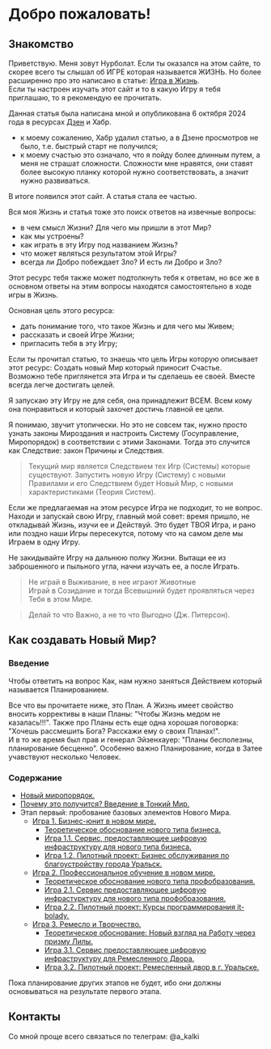 # Добро пожаловать!

## Знакомство
Приветствую. Меня зовут Нурболат. Если ты оказался на этом сайте, то скорее всего ты слышал об ИГРЕ которая называется ЖИЗНЬ. Но более расширенно про это написано в статье: [Игра в Жизнь](./game-of-life.md).  
Если ты настроен изучать этот сайт и то в какую Игру я тебя приглашаю, то я рекомендую ее прочитать.

Данная статья была написана мной и опубликована 6 октября 2024 года в ресурсах [Дзен](https://dzen.ru/a/Zv__eHoJ7DdDkr9w) и Хабр.
- к моему сожалению, Хабр удалил статью, а в Дзене просмотров не было, т.е. быстрый старт не получился;
- к моему счастью это означало, что я пойду более длинным путем, а меня не страшат сложности. Сложности мне нравятся, они ставят более высокую планку которой нужно соответствовать, а значит нужно развиваться.

В итоге появился этот сайт. А статья стала ее частью.

Вся моя Жизнь и статья тоже это поиск ответов на извечные вопросы:
- в чем смысл Жизни? Для чего мы пришли в этот Мир?
- как мы устроены?
- как играть в эту Игру под названием Жизнь?
- что может являться результатом этой Игры?
- всегда ли Добро побеждает Зло? И есть ли Добро и Зло?

Этот ресурс тебя также может подтолкнуть тебя к ответам, но все же в основном ответы на этим вопросы находятся самостоятельно в ходе игры в Жизнь.

Основная цель этого ресурса:
- дать понимание того, что такое Жизнь и для чего мы Живем;
- рассказать и своей Игре Жизни;
- пригласить тебя в эту Игру;

Если ты прочитал статью, то знаешь что цель Игры которую описывает этот ресурс: Создать новый Мир который приносит Счастье.  
Возможно тебе приглянется эта Игра и ты сделаешь ее своей. Вместе всегда легче достигать целей.

Я запускаю эту Игру не для себя, она принадлежит ВСЕМ. Всем кому она понравиться и который захочет достичь главной ее цели.

Я понимаю, звучит утопически. Но это не совсем так, нужно просто узнать законы Мироздания и настроить Систему (Госуправление, Миропорядок) в соответствии с этими Законами. Тогда это случится как Следствие: закон Причины и Следствия.

> Текущий мир является Следствием тех Игр (Системы) которые существуют. Запустить новую Игру (Систему) с новыми Правилами и его Следствием будет Новый Мир, с новыми характеристиками (Теория Систем).

Если же предлагаемая на этом ресурсе Игра не подходит, то не вопрос. Находи и запускай свою Игру, главный мой совет: время пришло, не откладывай Жизнь, изучи ее и Действуй. Это будет ТВОЯ Игра, и рано или поздно наши Игры пересекутся, потому что на самом деле мы Играем в одну Игру.

Не закидывайте Игру на дальнюю полку Жизни. Вытащи ее из заброшенного и пыльного угла, начни изучать ее, а после Играть.

> Не играй в Выживание, в нее играют Животные  
> Играй в Созидание и тогда Всевышний будет проявляться через Тебя в этом Мире.

> Делай то что Важно, а не то что Выгодно (Дж. Питерсон).

## Как создавать Новый Мир?

### Введение
Чтобы ответить на вопрос Как, нам нужно заняться Действием который называется Планированием.

Все что вы прочитаете ниже, это План. А Жизнь имеет свойство вносить коррективы в наши Планы: "Чтобы Жизнь медом не казалась!!!". Также про Планы есть еще одна хорошая поговорка: "Хочешь рассмешить Бога? Расскажи ему о своих Планах!".  
И в то же время был прав и генерал Эйзенхауер: "Планы бесполезны, планирование бесценно". Особенно важно Планирование, когда в Затее учавствуют несколько Человек.

### Содержание
- [Новый миропорядок.](./new-world.md)
- [Почему это получится? Введение в Тонкий Мир.](Запланировано)
- Этап первый: пробование базовых элементов Нового Мира.
    - [Игра 1. Бизнес-юнит в новом мире.](Запланировано)
        - [Теоретическое обоснование нового типа бизнеса.](Запланировано)
        - [Игра 1.1. Сервис, предоставляющее цифровую инфраструктуру для нового типа бизнеса.](Запланировано)
        - [Игра 1.2. Пилотный проект: Бизнес обслуживания по благоустройству города Уральск.](Запланировано)
    - [Игра 2. Профессиональное обучение в новом мире.](Запланировано)
        - [Теоретическое обоснование нового типа профобразования.](Запланировано)
        - [Игра 2.1. Сервис предоставляющее цифровую инфрастурктуру для нового типа профобразования.](Запланировано)
        - [Игра 2.2. Пилотный проект: Курсы программирования it-bolady.](Запланировано)
    - [Игра 3. Ремесло и Творчество.](Запланировано)
        - [Теоретическое обоснование: Новый взгляд на Работу через призму Лилы.](Запланировано)
        - [Игра 3.1. Сервис предоставляющее цифровую инфраструктуру для Ремесленного Двора.](Запланировано)
        - [Игра 3.2. Пилотный проект: Ремесленный двор в г. Уральске.](Запланировано)

Пока планирование других этапов не будет, ибо они должны основываться на результате первого этапа.

## Контакты
Со мной проще всего связаться по телеграм: @a_kalki
